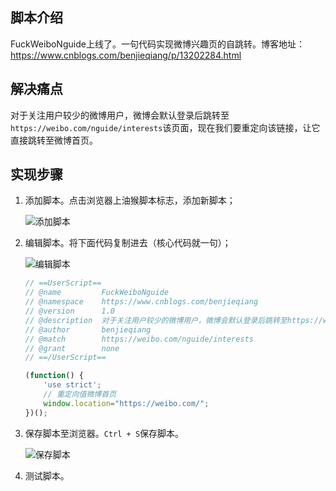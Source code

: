 ## 脚本介绍

FuckWeiboNguide上线了。一句代码实现微博兴趣页的自跳转。博客地址：https://www.cnblogs.com/benjieqiang/p/13202284.html

## 解决痛点

对于关注用户较少的微博用户，微博会默认登录后跳转至`https://weibo.com/nguide/interests`该页面，现在我们要重定向该链接，让它直接跳转至微博首页。

## 实现步骤

1. 添加脚本。点击浏览器上油猴脚本标志，添加新脚本；

   ![添加脚本](https://img2020.cnblogs.com/blog/1415026/202006/1415026-20200628122833827-352697701.png)

2. 编辑脚本。将下面代码复制进去（核心代码就一句）；

   ![编辑脚本](https://img2020.cnblogs.com/blog/1415026/202006/1415026-20200628122856174-121745327.png)

   ```javascript
   // ==UserScript==
   // @name         FuckWeiboNguide
   // @namespace    https://www.cnblogs.com/benjieqiang
   // @version      1.0
   // @description  对于关注用户较少的微博用户，微博会默认登录后跳转至https://weibo.com/nguide/interests该页面，现在我们要重定向该链接，让它直接跳转至微博首页。
   // @author       benjieqiang
   // @match        https://weibo.com/nguide/interests
   // @grant        none
   // ==/UserScript==

   (function() {
       'use strict';
       // 重定向值微博首页
       window.location="https://weibo.com/";
   })();
   ```

3. 保存脚本至浏览器。`Ctrl + S`保存脚本。

   ![保存脚本](https://img2020.cnblogs.com/blog/1415026/202006/1415026-20200628122920311-2106400484.png)

4. 测试脚本。
